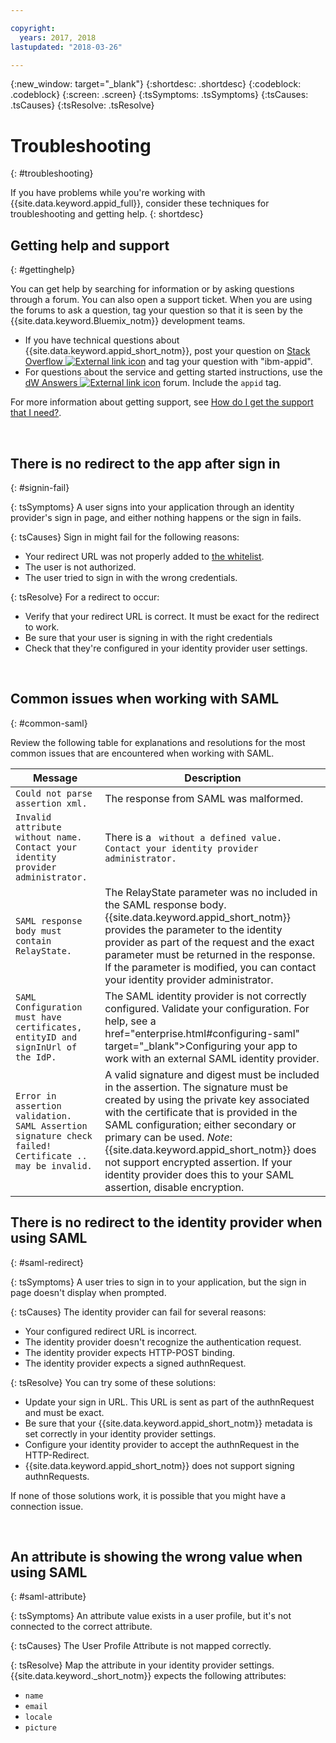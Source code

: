 ```yaml
---

copyright:
  years: 2017, 2018
lastupdated: "2018-03-26"

---
```

{:new_window: target="_blank"}
{:shortdesc: .shortdesc}
{:codeblock: .codeblock}
{:screen: .screen}
{:tsSymptoms: .tsSymptoms}
{:tsCauses: .tsCauses}
{:tsResolve: .tsResolve}

# Troubleshooting
{: #troubleshooting}

If you have problems while you're working with {{site.data.keyword.appid_full}}, consider these techniques for troubleshooting and getting help.
{: shortdesc}


## Getting help and support
{: #gettinghelp}

You can get help by searching for information or by asking questions through a forum. You can also open a support ticket. When you are using the forums to ask a question, tag your question so that it is seen by the {{site.data.keyword.Bluemix_notm}} development teams.
  * If you have technical questions about {{site.data.keyword.appid_short_notm}}, post your question on <a href="http://stackoverflow.com/search?q=ibm+" target="_blank">Stack Overflow <img src="../../icons/launch-glyph.svg" alt="External link icon"></a> and tag your question with "ibm-appid".
  * For questions about the service and getting started instructions, use the <a href="https://developer.ibm.com/answers/search.html?f=&type=question&redirect=search%2Fsearch&sort=relevance&q=appid%20[bluemix]" target="_blank">dW Answers <img src="../../icons/launch-glyph.svg" alt="External link icon"></a> forum. Include the `appid` tag.

For more information about getting support, see [How do I get the support that I need?](/docs/get-support/howtogetsupport.html#getting-customer-support).

</br>

## There is no redirect to the app after sign in
{: #signin-fail}

{: tsSymptoms}
A user signs into your application through an identity provider's sign in page, and either nothing happens or the sign in fails.

{: tsCauses}
Sign in might fail for the following reasons:

* Your redirect URL was not properly added to [the whitelist](identity-providers.html#redirect).
* The user is not authorized.
* The user tried to sign in with the wrong credentials.

{: tsResolve}
For a redirect to occur:

* Verify that your redirect URL is correct. It must be exact for the redirect to work.
* Be sure that your user is signing in with the right credentials
* Check that they're configured in your identity provider user settings.

</br>

## Common issues when working with SAML
{: #common-saml}

Review the following table for explanations and resolutions for the most common issues that are encountered when working with SAML.

<table summary="Every table row should be read left to right, with the cluster state in column one and a description in column two.">
  <thead>
    <th>Message</th>
    <th>Description</th>
  </thead>
  <tbody>
    <tr>
      <td><code>Could not parse assertion xml.</code></td>
      <td>The response from SAML was malformed.</td>
    </tr>
    <tr>
      <td><code>Invalid attribute without name. Contact your identity provider administrator.</code></td>
      <td>There is a <code><saml:Attribute> without a defined value. Contact your identity provider administrator.</code></td>
    </tr>
    <tr>
      <td><code>SAML response body must contain RelayState.</code></td>
      <td>The RelayState parameter was no included in the SAML response body. {{site.data.keyword.appid_short_notm}} provides the parameter to the identity provider as part of the request and the exact parameter must be returned in the response. If the parameter is modified, you can contact your identity provider administrator. </td>
    </tr>
    <tr>
      <td><code>SAML Configuration must have certificates, entityID and signInUrl of the IdP.</code></td>
      <td>The SAML identity provider is not correctly configured. Validate your configuration. For help, see a href="enterprise.html#configuring-saml" target="_blank">Configuring your app to work with an external SAML identity provider.</a> </td>
    </tr>
    <tr>
      <td><code>Error in assertion validation. SAML Assertion signature check failed! Certificate .. may be invalid.</code></td>
      <td>A valid signature and digest must be included in the assertion. The signature must be created by using the private key associated with the certificate that is provided in the SAML configuration; either secondary or primary can be used. <em>Note</em>: {{site.data.keyword.appid_short_notm}} does not support encrypted assertion. If your identity provider does this to your SAML assertion, disable encryption.</td>
    </tr>
  </tbody>
</table>


## There is no redirect to the identity provider when using SAML
{: #saml-redirect}

{: tsSymptoms}
A user tries to sign in to your application, but the sign in page doesn't display when prompted.

{: tsCauses}
The identity provider can fail for several reasons:

* Your configured redirect URL is incorrect.
* The identity provider doesn't recognize the authentication request.
* The identity provider expects HTTP-POST binding.
* The identity provider expects a signed authnRequest.

{: tsResolve}
You can try some of these solutions:

* Update your sign in URL. This URL is sent as part of the authnRequest and must be exact.
* Be sure that your {{site.data.keyword.appid_short_notm}} metadata is set correctly in your identity provider settings.
* Configure your identity provider to accept the authnRequest in the HTTP-Redirect.
* {{site.data.keyword.appid_short_notm}} does not support signing authnRequests.

If none of those solutions work, it is possible that you might have a connection issue.

</br>

## An attribute is showing the wrong value when using SAML
{: #saml-attribute}

{: tsSymptoms}
An attribute value exists in a user profile, but it's not connected to the correct attribute.

{: tsCauses}
The User Profile Attribute is not mapped correctly.

{: tsResolve}
Map the attribute in your identity provider settings. {{site.data.keyword._short_notm}} expects the following attributes:
* `name`
* `email`
* `locale`
* `picture`
